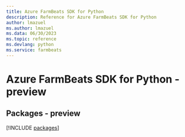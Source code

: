 ```yaml
---
title: Azure FarmBeats SDK for Python
description: Reference for Azure FarmBeats SDK for Python
author: lmazuel
ms.author: lmazuel
ms.data: 06/30/2023
ms.topic: reference
ms.devlang: python
ms.service: farmbeats
---
```

# Azure FarmBeats SDK for Python - preview
## Packages - preview
[!INCLUDE [packages](farmbeats-index.md)]